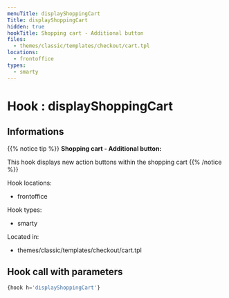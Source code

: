 ```yaml
---
menuTitle: displayShoppingCart
Title: displayShoppingCart
hidden: true
hookTitle: Shopping cart - Additional button
files:
  - themes/classic/templates/checkout/cart.tpl
locations:
  - frontoffice
types:
  - smarty
---
```


# Hook : displayShoppingCart

## Informations

{{% notice tip %}}
**Shopping cart - Additional button:** 

This hook displays new action buttons within the shopping cart
{{% /notice %}}

Hook locations: 
  - frontoffice

Hook types: 
  - smarty

Located in: 
  - themes/classic/templates/checkout/cart.tpl

## Hook call with parameters

```php
{hook h='displayShoppingCart'}
```